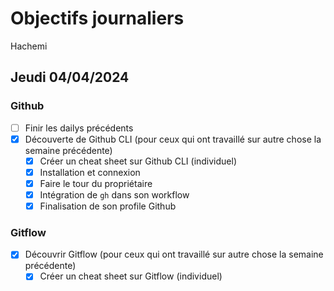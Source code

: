 # Objectifs journaliers

Hachemi

## Jeudi 04/04/2024

### Github

- [ ] Finir les dailys précédents
- [x] Découverte de Github CLI (pour ceux qui ont travaillé sur autre chose la semaine précédente)
  - [x] Créer un cheat sheet sur Github CLI (individuel)
  - [x] Installation et connexion
  - [x] Faire le tour du propriétaire
  - [x] Intégration de `gh` dans son workflow
  - [x] Finalisation de son profile Github

### Gitflow

- [x] Découvrir Gitflow (pour ceux qui ont travaillé sur autre chose la semaine précédente)
  - [x] Créer un cheat sheet sur Gitflow (individuel)
